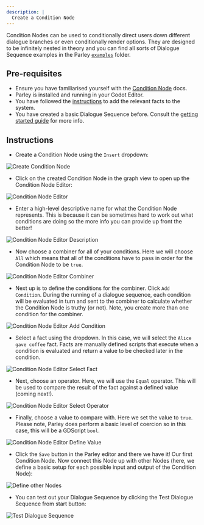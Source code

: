 ```yaml
---
description: |
  Create a Condition Node
---
```


<!-- TODO: add Parley examples folder -->
<!-- TODO: redo screenshots as they will be out of date now -->

Condition Nodes can be used to conditionally direct users down different
dialogue branches or even conditionally render options. They are designed to be
infinitely nested in theory and you can find all sorts of Dialogue Sequence
examples in the Parley
[`examples`](https://github.com/bisterix-studio/parley/tree/main/examples)
folder.

## Pre-requisites

- Ensure you have familiarised yourself with the
  [Condition Node](../nodes/condition-node.md) docs.
- Parley is installed and running in your Godot Editor.
- You have followed the [instructions](./register-fact.md) to add the relevant
  facts to the system.
- You have created a basic Dialogue Sequence before. Consult the
  [getting started guide](./create-dialogue-sequence.md) for more info.

## Instructions

- Create a Condition Node using the `Insert` dropdown:

![Create Condition Node](../../../www/static/docs/create-condition-node/create-condition-node-button.png)

- Click on the created Condition Node in the graph view to open up the Condition
  Node Editor:

![Condition Node Editor](../../../www/static/docs/create-condition-node/condition-node-editor.png)

- Enter a high-level descriptive name for what the Condition Node represents.
  This is because it can be sometimes hard to work out what conditions are doing
  so the more info you can provide up front the better!

![Condition Node Editor Description](../../../www/static/docs/create-condition-node/condition-node-editor-description.png)

- Now choose a combiner for all of your conditions. Here we will choose `All`
  which means that all of the conditions have to pass in order for the Condition
  Node to be `true`.

![Condition Node Editor Combiner](../../../www/static/docs/create-condition-node/condition-node-editor-combiner.png)

- Next up is to define the conditions for the combiner. Click `Add Condition`.
  During the running of a dialogue sequence, each condition will be evaluated in
  turn and sent to the combiner to calculate whether the Condition Node is
  truthy (or not). Note, you create more than one condition for the combiner.

![Condition Node Editor Add Condition](../../../www/static/docs/create-condition-node/condition-node-editor-add-condition.png)

- Select a fact using the dropdown. In this case, we will select the
  `Alice gave coffee` fact. Facts are manually defined scripts that execute when
  a condition is evaluated and return a value to be checked later in the
  condition.

![Condition Node Editor Select Fact](../../../www/static/docs/create-condition-node/condition-node-editor-select-fact.png)

- Next, choose an operator. Here, we will use the `Equal` operator. This will be
  used to compare the result of the fact against a defined value (coming next!).

![Condition Node Editor Select Operator](../../../www/static/docs/create-condition-node/condition-node-editor-select-operator.png)

<!-- TODO: update the coercion note when this is finalised. -->

- Finally, choose a value to compare with. Here we set the value to `true`.
  Please note, Parley does perform a basic level of coercion so in this case,
  this will be a GDScript `bool`.

![Condition Node Editor Define Value](../../../www/static/docs/create-condition-node/condition-node-editor-define-value.png)

- Click the `Save` button in the Parley editor and there we have it! Our first
  Condition Node. Now connect this Node up with other Nodes (here, we define a
  basic setup for each possible input and output of the Condition Node):

![Define other Nodes](../../../www/static/docs/create-condition-node/define-other-nodes.png)

- You can test out your Dialogue Sequence by clicking the Test Dialogue Sequence
  from start button:

![Test Dialogue Sequence](../../../www/static/docs/create-condition-node/test-dialogue-sequence.png)
